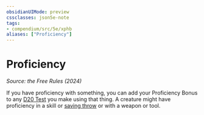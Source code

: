 ```yaml
---
obsidianUIMode: preview
cssclasses: json5e-note
tags:
- compendium/src/5e/xphb
aliases: ["Proficiency"]
---
```

# Proficiency
*Source: the Free Rules (2024)* 

If you have proficiency with something, you can add your Proficiency Bonus to any [D20 Test](rules/variant-rules/d20-test-xphb.md) you make using that thing. A creature might have proficiency in a skill or [saving throw](rules/variant-rules/saving-throw-xphb.md) or with a weapon or tool.